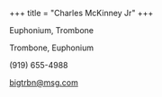 +++
title = "Charles McKinney Jr"
+++

Euphonium, Trombone

<!--more-->

Trombone, Euphonium

(919) 655-4988

bigtrbn@msg.com
